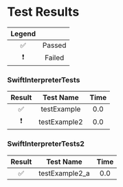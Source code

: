 # Test Results

| Legend |  |
|:------:|:-------:|
| ✅ | Passed |
| ❗️ | Failed |

### SwiftInterpreterTests
| Result | Test Name | Time |
|:------:|:-------:|:-------:|
| ✅ |testExample|0.0|0.0|
| ❗️ |testExample2|0.0|0.0|

### SwiftInterpreterTests2
| Result | Test Name | Time |
|:------:|:-------:|:-------:|
| ✅ |testExample2_a|0.0|0.0|
